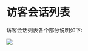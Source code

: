 # 访客会话列表
访客会话列表各个部分说明如下:

![](https://upload-images.jianshu.io/upload_images/12406336-7f860c0a141977d7.png?imageMogr2/auto-orient/strip%7CimageView2/2/w/1240)

